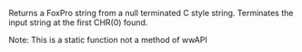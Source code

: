 ﻿Returns a FoxPro string from a null terminated C style string. Terminates the input string at the first CHR(0) found.

Note: This is a static function not a method of wwAPI